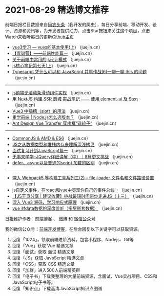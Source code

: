 # 2021-08-29 精选博文推荐

前端日报栏目数据来自[码农头条](https://toutiao.qdkfweb.cn/)（我开发的爬虫），每日分享前端、移动开发、设计、资源和资讯等，为开发者提供动力，点击Star按钮来关注这个项目，点击Watch来收听每日的更新[Github主页](https://github.com/kujian/frontendDaily)
* [vue3学习 &#8212; vuex的基本使用(上)](https://juejin.cn/post/7001425504108560391) （juejin.cn）
* [【青训营】——前端性能篇一](https://juejin.cn/post/7001371512351490085) （juejin.cn）
* [关于前端中常用的js设计模式](https://juejin.cn/post/7001421619025428493) （juejin.cn）
* [js核心笔记第七天(上)](https://juejin.cn/post/7001356132073603102) （juejin.cn）
* [Typescript 凭什么可以和 JavaScript 并肩作战(6)—聊一聊 this 的问题](https://juejin.cn/post/7001417997600423949) （juejin.cn）

***
* [js前端无滚动条滑动组件实现](https://juejin.cn/post/7001350494580899848) （juejin.cn）
* [用 NuxtJS 构建 SSR 商城 实战笔记 —— 使用 element-ui 及 Sass](https://juejin.cn/post/7001411253872623652) （juejin.cn）
* [Vue3 中插槽（slot）的用法](https://juejin.cn/post/7001344430389067783) （juejin.cn）
* [重学前端 | Node.js怎么选版本？](https://juejin.cn/post/7001401390983544840) （juejin.cn）
* [Ant Design Vue Transfer 穿梭框“造轮子”](https://juejin.cn/post/7001330858858807332) （juejin.cn）

***
* [CommonJS &amp; AMD &amp; ES6](https://juejin.cn/post/7001399024754360334) （juejin.cn）
* [JS之从数据类型和堆栈内存来理解深浅拷贝](https://juejin.cn/post/7001322057539518501) （juejin.cn）
* [面试复习计划JavaScript篇一](https://juejin.cn/post/7001395893417017358) （juejin.cn）
* [无事来学学&#8211;JQuery详细讲解（中）｜8月更文挑战](https://juejin.cn/post/7001309620253917215) （juejin.cn）
* [defer、async以及普通的script 加载的区别](https://juejin.cn/post/7001387288592646157) （juejin.cn）

***
* [深入 Webpack5 等构建工具系列三(2) &#8211; file-loader 文件名和文件路径设置](https://juejin.cn/post/7001305934341341215) （juejin.cn）
* [js自定义事件，在react和vue中实现你自己的事件总线✨](https://juejin.cn/post/7001374974346788872) （juejin.cn）
* [【JS干货分享 | 建议收藏】挑战最短时间带你走进JS（十三）](https://juejin.cn/post/7001303652673519624) （juejin.cn）
* [深入 Vue3 源码，学习响应式原理](https://juejin.cn/post/7001373906816729124) （juejin.cn）
* [vue 对data数据的深度监听（多层嵌套数据）](https://juejin.cn/post/7001373571884777509) （juejin.cn）

日报维护作者：[前端博客](https://qdkfweb.cn/) 、 [微博](http://weibo.com/kujian) 和 [微信公众号](https://open.weixin.qq.com/qr/code?username=caibaojian_com)

我的微信公众号：[前端开发博客](https://open.weixin.qq.com/qr/code?username=caibaojian_com)，在后台回复以下关键字可以获取资源。

1. 回复「1024」，领取前端进阶资料，包含小程序、Nodejs、Git等
2. 回复「Vue」获取 Vue 精选文章
3. 回复「面试」获取 面试 精选文章
4. 回复「JS」获取 JavaScript 精选文章
5. 回复「CSS」获取 CSS 精选文章
6. 回复「加群」进入500人前端精英群
7. 回复「电子书」下载我整理的大量前端资源，含面试、Vue实战项目、CSS和JavaScript电子书等。
8. 回复「知识点」下载高清JavaScript知识点图谱
